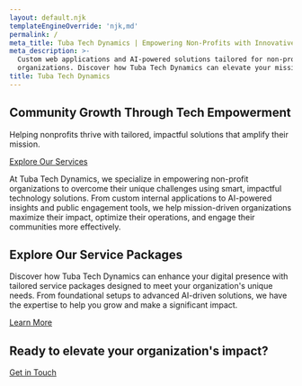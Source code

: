 ```yaml
---
layout: default.njk
templateEngineOverride: 'njk,md'
permalink: /
meta_title: Tuba Tech Dynamics | Empowering Non-Profits with Innovative Technology
meta_description: >-
  Custom web applications and AI-powered solutions tailored for non-profit
  organizations. Discover how Tuba Tech Dynamics can elevate your mission.
title: Tuba Tech Dynamics
---
```


<!-- Hero Section -->

<section class="hero">
  <div class="hero-text">
    <h1>Community Growth Through Tech Empowerment</h1>
    <p>Helping nonprofits thrive with tailored, impactful solutions that amplify their mission.</p>
    <a href="{{ '/services' | relative_url }}" class="cta-button">Explore Our Services</a>
  </div>
</section>

<!-- Introduction Section -->

<section class="introduction">
  <div class="introduction-wrapper">
    <div class="content-container">
      <p>At Tuba Tech Dynamics, we specialize in empowering non-profit organizations to overcome their unique challenges using smart, impactful technology solutions. From custom internal applications to AI-powered insights and public engagement tools, we help mission-driven organizations maximize their impact, optimize their operations, and engage their communities more effectively.</p>
    </div>
  </div>
</section>

<!-- Services Highlights Section -->

<section class="services-highlights">
  <div class="content-container">
    <div class="service">
      <h2>Explore Our Service Packages</h2>
      <p>Discover how Tuba Tech Dynamics can enhance your digital presence with tailored service packages designed to meet your organization's unique needs. From foundational setups to advanced AI-driven solutions, we have the expertise to help you grow and make a significant impact.</p>
      <a href="{{ '/services' | relative_url }}" class="cta-link">Learn More</a>
    </div>
  </div>
</section>

<!-- Action Banner -->

<section class="action-banner">
  <div class="action-banner-content">
    <h2>Ready to elevate your organization's impact?</h2>
    <a href="{{ '/contact' | relative_url }}" class="action-button">Get in Touch</a>
  </div>
</section>
